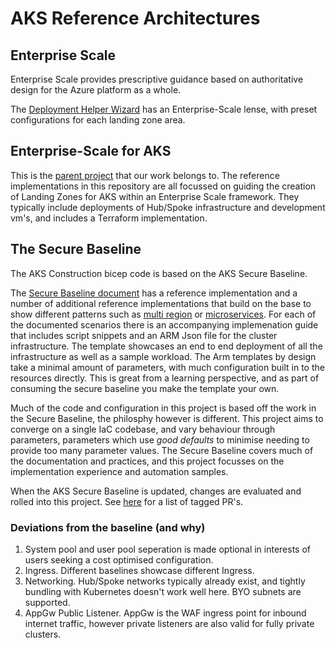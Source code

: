 # AKS Reference Architectures

## Enterprise Scale

Enterprise Scale provides prescriptive guidance based on authoritative design for the Azure platform as a whole. 

The [Deployment Helper Wizard](https://azure.github.io/Aks-Construction/?default=es) has an Enterprise-Scale lense, with preset configurations for each landing zone area.

## Enterprise-Scale for AKS

This is the [parent project](https://github.com/Azure/Enterprise-Scale-for-AKS) that our work belongs to. The reference implementations in this repository are all focussed on guiding the creation of Landing Zones for AKS within an Enterprise Scale framework. They typically include deployments of Hub/Spoke infrastructure and development vm's, and includes a Terraform implementation.

## The Secure Baseline

The AKS Construction bicep code is based on the AKS Secure Baseline.

The [Secure Baseline document](https://docs.microsoft.com/en-us/security/benchmark/azure/baselines/aks-security-baseline) has a reference implementation and a number of additional reference implementations that build on the base to show different patterns such as [multi region](https://docs.microsoft.com/en-us/azure/architecture/reference-architectures/containers/aks-multi-region/aks-multi-cluster) or [microservices](https://docs.microsoft.com/en-us/azure/architecture/reference-architectures/containers/aks-microservices/aks-microservices).
For each of the documented scenarios there is an accompanying implemenation guide that includes script snippets and an ARM Json file for the cluster infrastructure. The template  showcases an end to end deployment of all the infrastructure as well as a sample workload. The Arm templates by design take a minimal amount of parameters, with much configuration built in to the resources directly. This is great from a learning perspective, and as part of consuming the secure baseline you make the template your own.

Much of the code and configuration in this project is based off the work in the Secure Baseline, the philosphy however is different. This project aims to converge on a single IaC codebase, and vary behaviour through parameters, parameters which use *good defaults* to minimise needing to provide too many parameter values. The Secure Baseline covers much of the documentation and practices, and this project focusses on the implementation experience and automation samples.

When the AKS Secure Baseline is updated, changes are evaluated and rolled into this project. See [here](https://github.com/Azure/Aks-Construction/issues?q=label%3ASecure-Baseline) for a list of tagged PR's.

### Deviations from the baseline (and why)

1. System pool and user pool seperation is made optional in interests of users seeking a cost optimised configuration.
2. Ingress. Different baselines showcase different Ingress.
3. Networking. Hub/Spoke networks typically already exist, and tightly bundling with Kubernetes doesn't work well here. BYO subnets are supported.
4. AppGw Public Listener. AppGw is the WAF ingress point for inbound internet traffic, however private listeners are also valid for fully private clusters.
